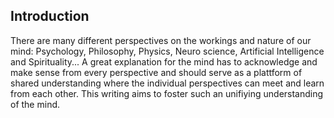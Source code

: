 ## Introduction
There are many different perspectives on the workings and nature of our mind: Psychology, Philosophy, Physics, Neuro science, Artificial Intelligence and Spirituality... A great explanation for the mind has to acknowledge and make sense from every perspective and should serve as a plattform of shared understanding where the individual perspectives can meet and learn from each other. This writing aims to foster such an unifiying understanding of the mind.
